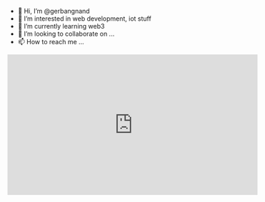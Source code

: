 - 👋 Hi, I’m @gerbangnand
- 👀 I’m interested in web development, iot stuff
- 🌱 I’m currently learning web3
- 💞️ I’m looking to collaborate on ...
- 📫 How to reach me ...

<!---
gerbangnand/gerbangnand is a ✨ special ✨ repository because its `README.md` (this file) appears on your GitHub profile.
You can click the Preview link to take a look at your changes.
--->
<iframe width="560" height="315" src="https://www.youtube.com/embed/dQw4w9WgXcQ?si=yCXRgn4uLRfl4gQW" title="YouTube video player" frameborder="0" allow="accelerometer; autoplay; clipboard-write; encrypted-media; gyroscope; picture-in-picture; web-share" referrerpolicy="strict-origin-when-cross-origin" allowfullscreen></iframe>
